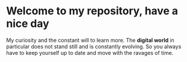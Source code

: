 # Welcome to my repository, have a nice day
My curiosity and the constant will to learn more. 
The **digital world** in particular does not stand still and is constantly evolving. 
So you always have to keep yourself up to date and move with the ravages of time.
<br>
